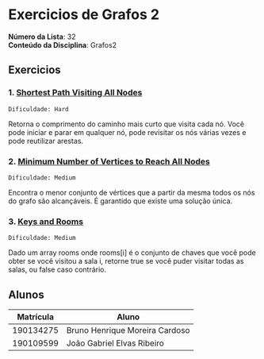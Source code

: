 # Exercicios de Grafos 2

**Número da Lista**: 32<br>
**Conteúdo da Disciplina**: Grafos2<br>


## Exercicios

### 1. [Shortest Path Visiting All Nodes](https://leetcode.com/problems/shortest-path-visiting-all-nodes/)

```
Dificuldade: Hard
```
Retorna o comprimento do caminho mais curto que visita cada nó. Você pode iniciar e parar em qualquer nó, pode revisitar os nós várias vezes e pode reutilizar arestas.

### 2. [Minimum Number of Vertices to Reach All Nodes](https://leetcode.com/problems/minimum-number-of-vertices-to-reach-all-nodes/)

```
Dificuldade: Medium
```
Encontra o menor conjunto de vértices que a partir da mesma todos os nós do grafo são alcançáveis. É garantido que existe uma solução única.


### 3. [Keys and Rooms](https://leetcode.com/problems/keys-and-rooms/)

```
Dificuldade: Medium
```
Dado um array rooms onde rooms[i] é o conjunto de chaves que você pode obter se você visitou a sala i, retorne true se você puder visitar todas as salas, ou false caso contrário.
## Alunos
| Matrícula | Aluno                          |
|-----------|--------------------------------|
| 190134275 | Bruno Henrique Moreira Cardoso |
| 190109599 | João Gabriel Elvas Ribeiro     |


